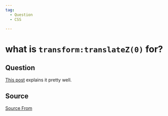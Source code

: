 ```yaml
---
tag:
  - Question
  - CSS

---
```

  
# what is `transform:translateZ(0)` for?

## Question
[This post](https://stackoverflow.com/questions/10814178/css-performance-relative-to-translatez0) explains it pretty well.




##  Source
[Source From](https://bigfrontend.dev/question/transform-translateZ-0)

  